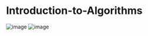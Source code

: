 # Introduction-to-Algorithms
![image](https://img.shields.io/github/contributors/WeiduoS/Introduction-to-Algorithms.svg)
![image](https://img.shields.io/github/commit-activity/m/WeiduoS/Introduction-to-Algorithms.svg?style=flat-square)
